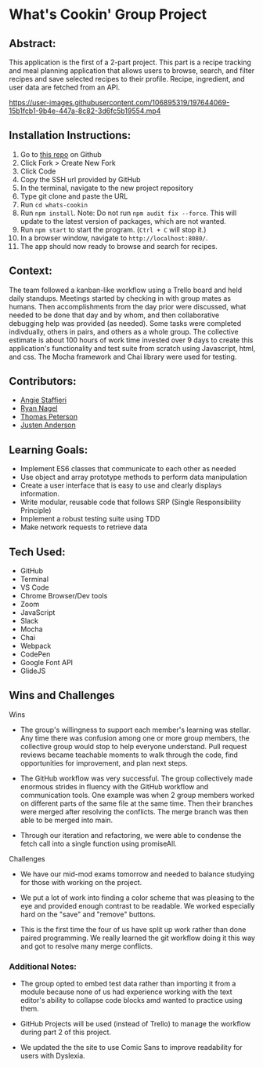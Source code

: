 # What's Cookin' Group Project
## Abstract:
This application is the first of a 2-part project. This part is a recipe tracking and meal planning application that allows users to browse, search, and filter recipes and save selected recipes to their profile. Recipe, ingredient, and user data are fetched from an API. 

https://user-images.githubusercontent.com/106895319/197644069-15b1fcb1-9b4e-447a-8c82-3d6fc5b19554.mp4

## Installation Instructions:
1. Go to [this repo](https://github.com/justenanderson-commits/whats-cookin) on Github
2. Click Fork > Create New Fork
3. Click Code
4. Copy the SSH url provided by GitHub
5. In the terminal, navigate to the new project repository
6. Type git clone and paste the URL
7. Run `cd whats-cookin`
8. Run `npm install`. Note: Do not run `npm audit fix --force`. This will update to the latest version of packages, which are not wanted. 
9. Run `npm start` to start the program. (`Ctrl + C` will stop it.)
10. In a browser window, navigate to `http://localhost:8080/`.
11. The app should now ready to browse and search for recipes.  

## Context:
The team followed a kanban-like workflow using a Trello board and held daily standups. Meetings started by checking in with group mates as humans. Then accomplishments from the day prior were discussed, what needed to be done that day and by whom, and then collaborative debugging help was provided (as needed). Some tasks were completed indivdually, others in pairs, and others as a whole group. The collective estimate is about 100 hours of work time invested over 9 days to create this application's functionality and test suite from scratch using Javascript, html, and css. The Mocha framework and Chai library were used for testing.

## Contributors:
- [Angie Staffieri](https://github.com/arstaffieri) 
- [Ryan Nagel](https://github.com/Nagel29)
- [Thomas Peterson](https://github.com/thomedpete)
- [Justen Anderson](https://github.com/justenanderson-commits)

## Learning Goals:
- Implement ES6 classes that communicate to each other as needed
- Use object and array prototype methods to perform data manipulation
- Create a user interface that is easy to use and clearly displays information.
- Write modular, reusable code that follows SRP (Single Responsibility Principle)
- Implement a robust testing suite using TDD
- Make network requests to retrieve data

## Tech Used:
- GitHub
- Terminal
- VS Code
- Chrome Browser/Dev tools
- Zoom
- JavaScript
- Slack
- Mocha
- Chai
- Webpack
- CodePen
- Google Font API
- GlideJS

## Wins and Challenges
Wins
- The group's willingness to support each member's learning was stellar. Any time there was confusion among one or more group members, the collective group would stop to help everyone understand. Pull request reviews became teachable moments to walk through the code, find opportunities for improvement, and plan next steps.

- The GitHub workflow was very successful. The group collectively made enormous strides in fluency with the GitHub workflow and communication tools. One example was when 2 group members worked on different parts of the same file at the same time. Then their branches were merged after resolving the conflicts. The merge branch was then able to be merged into main. 

- Through our iteration and refactoring, we were able to condense the fetch call into a single function using promiseAll. 

Challenges
- We have our mid-mod exams tomorrow and needed to balance studying for those with working on the project. 

- We put a lot of work into finding a color scheme that was pleasing to the eye and provided enough contrast to be readable. We worked especially hard on the "save" and "remove" buttons.

- This is the first time the four of us have split up work rather than done paired programming. We really learned the git workflow doing it this way and got to resolve many merge conflicts. 

### Additional Notes:
- The group opted to embed test data rather than importing it from a module because none of us had experience working with the text editor's ability to collapse code blocks amd wanted to practice using them. 

- GitHub Projects will be used (instead of Trello) to manage the workflow during part 2 of this project.

- We updated the the site to use Comic Sans to improve readability for users with Dyslexia. 
